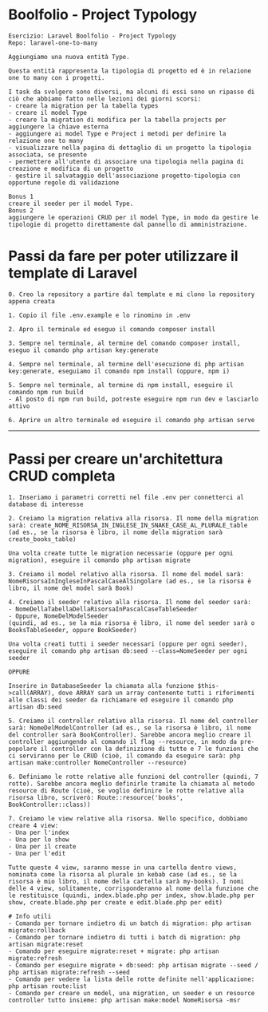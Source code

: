 # Boolfolio - Project Typology

    Esercizio: Laravel Boolfolio - Project Typology
    Repo: laravel-one-to-many

    Aggiungiamo una nuova entità Type.
    
    Questa entità rappresenta la tipologia di progetto ed è in relazione one to many con i progetti.
    
    I task da svolgere sono diversi, ma alcuni di essi sono un ripasso di ciò che abbiamo fatto nelle lezioni dei giorni scorsi:
    - creare la migration per la tabella types
    - creare il model Type
    - creare la migration di modifica per la tabella projects per aggiungere la chiave esterna
    - aggiungere ai model Type e Project i metodi per definire la relazione one to many
    - visualizzare nella pagina di dettaglio di un progetto la tipologia associata, se presente
    - permettere all'utente di associare una tipologia nella pagina di creazione e modifica di un progetto
    - gestire il salvataggio dell'associazione progetto-tipologia con opportune regole di validazione

    Bonus 1
    creare il seeder per il model Type.
    Bonus 2
    aggiungere le operazioni CRUD per il model Type, in modo da gestire le tipologie di progetto direttamente dal pannello di amministrazione.

# Passi da fare per poter utilizzare il template di Laravel

    0. Creo la repository a partire dal template e mi clono la repository appena creata

    1. Copio il file .env.example e lo rinomino in .env

    2. Apro il terminale ed eseguo il comando composer install

    3. Sempre nel terminale, al termine del comando composer install, eseguo il comando php artisan key:generate

    4. Sempre nel terminale, al termine dell'esecuzione di php artisan key:generate, eseguiamo il comando npm install (oppure, npm i)

    5. Sempre nel terminale, al termine di npm install, eseguire il comando npm run build
    - Al posto di npm run build, potreste eseguire npm run dev e lasciarlo attivo

    6. Aprire un altro terminale ed eseguire il comando php artisan serve


--------------------------------------------------------------------------------------------


# Passi per creare un'architettura CRUD completa

    1. Inseriamo i parametri corretti nel file .env per connetterci al database di interesse

    2. Creiamo la migration relativa alla risorsa. Il nome della migration sarà: create_NOME_RISORSA_IN_INGLESE_IN_SNAKE_CASE_AL_PLURALE_table (ad es., se la risorsa è libro, il nome della migration sarà create_books_table)

    Una volta create tutte le migration necessarie (oppure per ogni migration), eseguire il comando php artisan migrate 

    3. Creiamo il model relativo alla risorsa. Il nome del model sarà: NomeRisorsaInIngleseInPascalCaseAlSingolare (ad es., se la risorsa è libro, il nome del model sarà Book)

    4. Creiamo il seeder relativo alla risorsa. Il nome del seeder sarà:
    - NomeDellaTabellaDellaRisorsaInPascalCaseTableSeeder
    - Oppure, NomeDelModelSeeder
    (quindi, ad es., se la mia risorsa è libro, il nome del seeder sarà o BooksTableSeeder, oppure BookSeeder)

    Una volta creati tutti i seeder necessari (oppure per ogni seeder), eseguire il comando php artisan db:seed --class=NomeSeeder per ogni seeder

    OPPURE

    Inserire in DatabaseSeeder la chiamata alla funzione $this->call(ARRAY), dove ARRAY sarà un array contenente tutti i riferimenti alle classi dei seeder da richiamare ed eseguire il comando php artisan db:seed

    5. Creiamo il controller relativo alla risorsa. Il nome del controller sarà: NomeDelModelController (ad es., se la risorsa è libro, il nome del controller sarà BookController). Sarebbe ancora meglio creare il controller aggiungendo al comando il flag --resource, in modo da pre-popolare il controller con la definizione di tutte e 7 le funzioni che ci serviranno per le CRUD (cioè, il comando da eseguire sarà: php artisan make:controller NomeController --resource)

    6. Definiamo le rotte relative alle funzioni del controller (quindi, 7 rotte). Sarebbe ancora meglio definirle tramite la chiamata al metodo resource di Route (cioè, se voglio definire le rotte relative alla risorsa libro, scriverò: Route::resource('books', BookController::class))

    7. Creiamo le view relative alla risorsa. Nello specifico, dobbiamo creare 4 view:
    - Una per l'index
    - Una per lo show
    - Una per il create
    - Una per l'edit

    Tutte queste 4 view, saranno messe in una cartella dentro views, nominata come la risorsa al plurale in kebab case (ad es., se la risorsa è mio libro, il nome della cartella sarà my-books). I nomi delle 4 view, solitamente, corrisponderanno al nome della funzione che le restituisce (quindi, index.blade.php per index, show.blade.php per show, create.blade.php per create e edit.blade.php per edit)

    # Info utili
    - Comando per tornare indietro di un batch di migration: php artisan migrate:rollback
    - Comando per tornare indietro di tutti i batch di migration: php artisan migrate:reset
    - Comando per eseguire migrate:reset + migrate: php artisan migrate:refresh
    - Comando per eseguire migrate + db:seed: php artisan migrate --seed / php artisan migrate:refresh --seed
    - Comando per vedere la lista delle rotte definite nell'applicazione: php artisan route:list
    - Comando per creare un model, una migration, un seeder e un resource controller tutto insieme: php artisan make:model NomeRisorsa -msr
